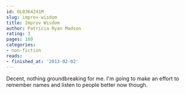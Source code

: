 ```yaml
---
id: OL8364241M
slug: improv-wisdom
title: Improv Wisdom
author: Patricia Ryan Madson
rating: 3
pages: 160
categories:
- non-fiction
reads:
- finished_at: '2013-02-02'
---
```

Decent, nothing groundbreaking for me. I'm going to make an effort to remember names and listen to people better now though.
